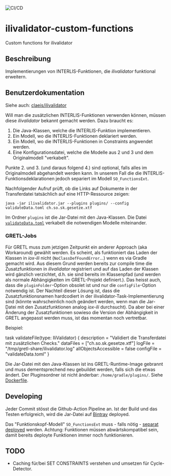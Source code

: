 ![CI/CD](https://github.com/sogis/ilivalidator-custom-functions/workflows/CI/CD/badge.svg)

# ilivalidator-custom-functions
Custom functions for ilivalidator

## Beschreibung
Implementierungen von INTERLIS-Funktionen, die _ilivalidator_ funktional erweitern. 

## Benutzerdokumentation
Siehe auch: [claeis/ilivalidator](https://github.com/claeis/ilivalidator/blob/master/docs/ilivalidator.rst)

Will man die zusätzlichen INTERLIS-Funktionen verwenden können, müssen diese _ilivalidator_ bekannt gemacht werden. Dazu braucht es:

1. Die Java-Klassen, welche die INTERLIS-Funktion implementieren.
2. Ein Modell, wo die INTERLIS-Funktionen deklariert werden.
3. Ein Modell, wo die INTERLIS-Funktionen in Constraints angwendet werden.
4. Eine Konfigurationsdatei, welche die Modelle aus 2 und 3 und dem Originalmodell "verkabelt".

Punkte 2. und 3. (und daraus folgend 4.) sind optional, falls alles im Originalmodell abgehandelt werden kann. In unserem Fall die die INTERLIS-Funktionsdeklarationen jedoch separiert im Modell `SO_FunctionsExt`.

Nachfolgender Aufruf prüft, ob die Links auf Dokumente in der Transferdatei tatsächlich auf eine HTTP-Ressource zeigen:

```
java -jar ilivalidator.jar --plugins plugins/ --config validateData.toml ch.so.sk.gesetze.xtf
```

Im Ordner `plugins` ist die Jar-Datei mit den Java-Klassen. Die Datei [`validateData.toml`](./src/test/data/validateData.toml) verkabelt die notwendigen Modelle miteinander.

### GRETL-Jobs
Für GRETL muss zum jetzigen Zeitpunkt ein anderer Approach (aka Workaround) gewählt werden. Es scheint, als funktioniert das Laden der Klassen in _iox-ili_ nicht (`NoClassDefFoundError`...) wenn es via Gradle gemacht wird. Aus diesem Grund werden bereits zur compile time die Zusatzfunktionen in _ilivalidator_ registriert und auf das Laden der Klassen wird gänzlich verzichtet, d.h. sie sind bereits im Klassenpfad (und werden als normale Abhängigkeiten im GRETL-Projekt definiert.). Das heisst auch, dass die `pluginFolder`-Option obsolet ist und nur die `configFile`-Option notwendig ist. Der Nachteil dieser Lösung ist, dass die Zusatzfunktionsnamen hardcodiert in der ilivalidator-Task-Implementierung sind (könnte wahrscheinlich noch geändert werden, wenn man die Jar-Datei mit den Zusatzfunktionen analog _iox-ili_ durchsucht). Da aber bei einer Änderung der Zusatzfunktionen sowieso die Version der Abhängigkeit in GRETL angepasst werden muss, ist das momentan noch vertretbar.

Beispiel:

task validateFile(type: IliValidator) {
    description = "Validiert die Transferdatei mit zusätzlichen Checks."
    dataFiles = ["ch.so.sk.gesetze.xtf"]
    logFile = "/tmp/gretl-share/ilivalidator.log"
    allObjectsAccessible = false
    configFile = "validateData.toml"
}

Die Jar-Datei mit den Java-Klassen ist ins GRETL-Runtime-Image gebrannt und muss dementsprechend neu gebuildet werden, falls sich die etwas ändert. Der Pluginsordner ist nicht änderbar: `/home/gradle/plugins/`. Siehe [Dockerfile](https://github.com/sogis/gretl/blob/master/runtimeImage/gretl/Dockerfile).

## Developing
Jeder Commit stösst die Github-Action Pipeline an. Ist der Build und das Testen erfolgreich, wird die Jar-Datei auf [Bintray](https://bintray.com/beta/#/sogis/ilivalidator-custom-functions?tab=packages) deployed.

Das "Funktionskopf-Modell" `SO_FunctionsExt` muss - falls nötig - [separat deployed](https://github.com/sogis/sogis-interlis-repository) werden. Achtung: Funktionen müssen abwärtskompatibel sein, damit bereits deployte Funktionen immer noch funktionieren.

## TODO
- Caching für/bei SET CONSTRAINTS verstehen und umsetzen für Cycle-Detector.

